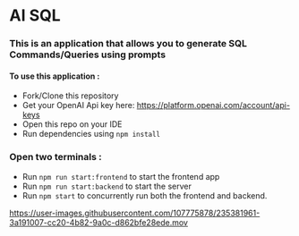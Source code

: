 # AI SQL 

### This is an application that allows you to generate SQL Commands/Queries using prompts 

#### To use this application : 

- Fork/Clone this repository 
- Get your OpenAI Api key here: https://platform.openai.com/account/api-keys
- Open this repo on your IDE
- Run dependencies using `npm install`

### Open two terminals : 

- Run `npm run start:frontend` to start the frontend app
- Run `npm run start:backend` to start the server 
- Run `npm start` to concurrently run both the frontend and backend.





https://user-images.githubusercontent.com/107775878/235381961-3a191007-cc20-4b82-9a0c-d862bfe28ede.mov


